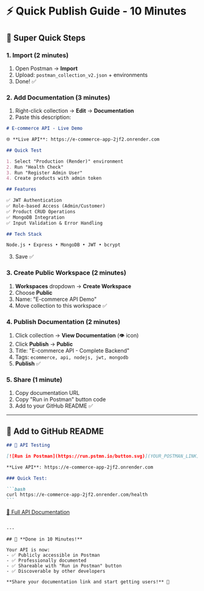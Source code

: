 # ⚡ Quick Publish Guide - 10 Minutes

## 🎯 **Super Quick Steps**

### **1. Import (2 minutes)**

1. Open Postman → **Import**
2. Upload: `postman_collection_v2.json` + environments
3. Done! ✅

### **2. Add Documentation (3 minutes)**

1. Right-click collection → **Edit** → **Documentation**
2. Paste this description:

```markdown
# E-commerce API - Live Demo

🌐 **Live API**: https://e-commerce-app-2jf2.onrender.com

## Quick Test

1. Select "Production (Render)" environment
2. Run "Health Check"
3. Run "Register Admin User"
4. Create products with admin token

## Features

✅ JWT Authentication  
✅ Role-based Access (Admin/Customer)  
✅ Product CRUD Operations  
✅ MongoDB Integration  
✅ Input Validation & Error Handling

## Tech Stack

Node.js • Express • MongoDB • JWT • bcrypt
```

3. Save ✅

### **3. Create Public Workspace (2 minutes)**

1. **Workspaces** dropdown → **Create Workspace**
2. Choose **Public**
3. Name: "E-commerce API Demo"
4. Move collection to this workspace ✅

### **4. Publish Documentation (2 minutes)**

1. Click collection → **View Documentation** (👁️ icon)
2. Click **Publish** → **Public**
3. Title: "E-commerce API - Complete Backend"
4. Tags: `ecommerce, api, nodejs, jwt, mongodb`
5. **Publish** ✅

### **5. Share (1 minute)**

1. Copy documentation URL
2. Copy "Run in Postman" button code
3. Add to your GitHub README ✅

---

## 🔗 **Add to GitHub README**

````markdown
## 📮 API Testing

[![Run in Postman](https://run.pstmn.io/button.svg)](YOUR_POSTMAN_LINK)

**Live API**: https://e-commerce-app-2jf2.onrender.com

### Quick Test:

```bash
curl https://e-commerce-app-2jf2.onrender.com/health
```
````

[📖 Full API Documentation](YOUR_DOCS_LINK)

```

---

## 🎉 **Done in 10 Minutes!**

Your API is now:
- ✅ Publicly accessible in Postman
- ✅ Professionally documented
- ✅ Shareable with "Run in Postman" button
- ✅ Discoverable by other developers

**Share your documentation link and start getting users!** 🚀
```
